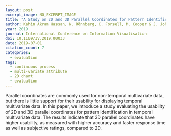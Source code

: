 ```yaml
---
layout: post
excerpt_image: NO_EXCERPT_IMAGE
title: "A Study on 2D and 3D Parallel Coordinates for Pattern Identification in Temporal Multivariate Data"
author: Kahin Akram Hassan, N. Rönnberg, C. Forsell, M. Cooper & J. Johansson
year: 2019
journal: International Conference on Information Visualisation
doi: 10.1109/IV.2019.00033
date: 2019-07-01
citation_count: 7
categories:
  - evaluation
tags:
  - continuous process
  - multi-variate attribute
  - 2D chart
  - evaluation
---
```

Parallel coordinates are commonly used for non-temporal multivariate data, but there is little support for their usability for displaying temporal multivariate data. In this paper, we introduce a study evaluating the usability of 2D and 3D parallel coordinates for pattern identification in temporal multivariate data. The results indicate that 3D parallel coordinates have higher usability, as measured with higher accuracy and faster response time as well as subjective ratings, compared to 2D.
